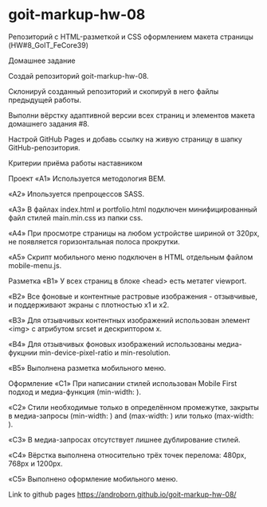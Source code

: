 # goit-markup-hw-08

Репозиторий с HTML-разметкой и CSS оформлением макета страницы
(HW#8_GoIT_FeCore39)

Домашнее задание

Создай репозиторий goit-markup-hw-08.

Склонируй созданный репозиторий и скопируй в него файлы предыдущей работы.

Выполни вёрстку адаптивной версии всех страниц и элементов макета домашнего
задания #8.

Настрой GitHub Pages и добавь ссылку на живую страницу в шапку
GitHub-репозитория.

Критерии приёма работы наставником

Проект «A1» Используется методология BEM.

«A2» Ипользуется препроцессов SASS.

«A3» В файлах index.html и portfolio.html подключен минифицированный файл стилей
main.min.css из папки css.

«A4» При просмотре страницы на любом устройстве шириной от 320px, не появляется
горизонтальная полоса прокрутки.

«A5» Скрипт мобильного меню подключен в HTML отдельным файлом mobile-menu.js.

Разметка «B1» У всех страниц в блоке &lt;head&gt; есть метатег viewport.

«B2» Все фоновые и контентные растровые изображения - отзывчивые, и поддерживают
экраны с плотностью x1 и x2.

«B3» Для отзывчивых контентных изображений использован элемент &lt;img&gt; с
атрибутом srcset и дескриптором x.

«B4» Для отзывчивых фоновых изображений использованы медиа-фукцнии
min-device-pixel-ratio и min-resolution.

«B5» Выполнена разметка мобильного меню.

Оформление «C1» При написании стилей использован Mobile First подход и
медиа-функция (min-width: ).

«C2» Стили необходимые только в определённом промежутке, закрыты в медиа-запросы
(min-width: ) and (max-width: ) или только (max-width: ).

«C3» В медиа-запросах отсутствует лишнее дублирование стилей.

«C4» Вёрстка выполнена относительно трёх точек перелома: 480px, 768px и 1200px.

«C5» Выполнено оформление мобильного меню.

Link to github pages https://androborn.github.io/goit-markup-hw-08/
